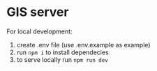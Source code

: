 # GIS server

For local development:

1. create .env file (use .env.example as example)
2. run `npm i` to install dependecies
3. to serve locally run `npm run dev`
